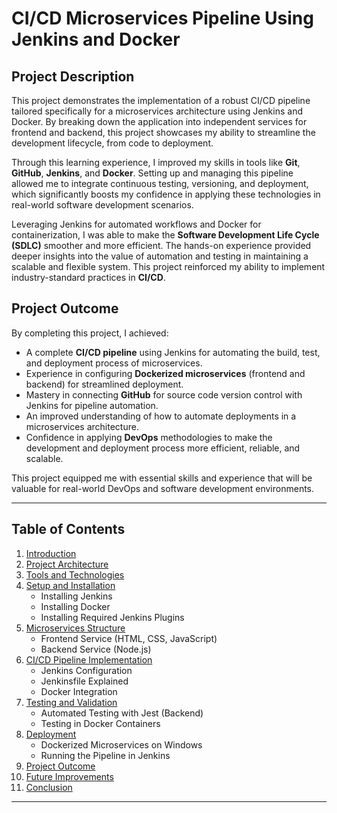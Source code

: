 # CI/CD Microservices Pipeline Using Jenkins and Docker

## Project Description

This project demonstrates the implementation of a robust CI/CD pipeline tailored specifically for a microservices architecture using Jenkins and Docker. By breaking down the application into independent services for frontend and backend, this project showcases my ability to streamline the development lifecycle, from code to deployment.

Through this learning experience, I improved my skills in tools like **Git**, **GitHub**, **Jenkins**, and **Docker**. Setting up and managing this pipeline allowed me to integrate continuous testing, versioning, and deployment, which significantly boosts my confidence in applying these technologies in real-world software development scenarios.

Leveraging Jenkins for automated workflows and Docker for containerization, I was able to make the **Software Development Life Cycle (SDLC)** smoother and more efficient. The hands-on experience provided deeper insights into the value of automation and testing in maintaining a scalable and flexible system. This project reinforced my ability to implement industry-standard practices in **CI/CD**.

## Project Outcome

By completing this project, I achieved:
- A complete **CI/CD pipeline** using Jenkins for automating the build, test, and deployment process of microservices.
- Experience in configuring **Dockerized microservices** (frontend and backend) for streamlined deployment.
- Mastery in connecting **GitHub** for source code version control with Jenkins for pipeline automation.
- An improved understanding of how to automate deployments in a microservices architecture.
- Confidence in applying **DevOps** methodologies to make the development and deployment process more efficient, reliable, and scalable.

This project equipped me with essential skills and experience that will be valuable for real-world DevOps and software development environments.

---

## Table of Contents

1. [Introduction](#introduction)
2. [Project Architecture](#project-architecture)
3. [Tools and Technologies](#tools-and-technologies)
4. [Setup and Installation](#setup-and-installation)
    - Installing Jenkins
    - Installing Docker
    - Installing Required Jenkins Plugins
5. [Microservices Structure](#microservices-structure)
    - Frontend Service (HTML, CSS, JavaScript)
    - Backend Service (Node.js)
6. [CI/CD Pipeline Implementation](#ci-cd-pipeline-implementation)
    - Jenkins Configuration
    - Jenkinsfile Explained
    - Docker Integration
7. [Testing and Validation](#testing-and-validation)
    - Automated Testing with Jest (Backend)
    - Testing in Docker Containers
8. [Deployment](#deployment)
    - Dockerized Microservices on Windows
    - Running the Pipeline in Jenkins
9. [Project Outcome](#project-outcome)
10. [Future Improvements](#future-improvements)
11. [Conclusion](#conclusion)

---
